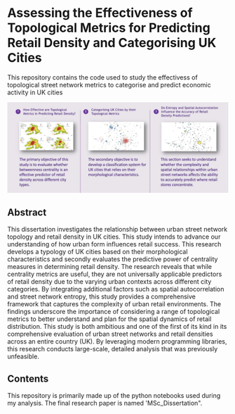 # Assessing the Effectiveness of Topological Metrics for Predicting Retail Density and Categorising UK Cities

This repository contains the code used to study the effectivess of topological street network metrics to categorise and predict economic activity in UK cities

<img style="width:1920px;" src="img/3_sections.png">

## Abstract
This dissertation investigates the relationship between urban street network topology and retail density in UK cities. This study intends to advance our understanding of how urban form influences retail success. This research develops a typology of UK cities based on their morphological characteristics and secondly evaluates the predictive power of centrality measures in determining retail density. The research reveals that while centrality metrics are useful, they are not universally applicable predictors of retail density due to the varying urban contexts across different city categories. By integrating additional factors such as spatial autocorrelation and street network entropy, this study provides a comprehensive framework that captures the complexity of urban retail environments. The findings underscore the importance of considering a range of topological metrics to better understand and plan for the spatial dynamics of retail distribution. This study is both ambitious and one of the first of its kind in its comprehensive evaluation of urban street networks and retail densities across an entire country (UK). By leveraging modern programming libraries, this research conducts large-scale, detailed analysis that was previously unfeasible.


## Contents
This repository is primarily made up of the python notebooks used during my analysis. The final research paper is named 'MSc_Dissertation".
